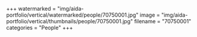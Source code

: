 +++
watermarked = "img/aida-portfolio/vertical/watermarked/people/70750001.jpg"
image = "img/aida-portfolio/vertical/thumbnails/people/70750001.jpg"
filename = "70750001"
categories = "People"
+++
